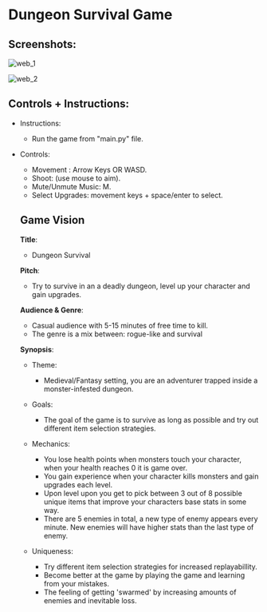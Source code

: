 # Dungeon Survival Game

## Screenshots:
![web_1](https://github.com/dyank432/dungeon-survival-game/assets/55112870/566dcce6-65e0-4d9e-93a7-343d7f59bb5c)

![web_2](https://github.com/dyank432/dungeon-survival-game/assets/55112870/3afa9c84-1744-4c76-9ff1-b51732f28f3a)

## Controls + Instructions:

- Instructions:
    - Run the game from "main.py" file.

- Controls:
  - Movement : Arrow Keys OR WASD.
  - Shoot: (use mouse to aim).
  - Mute/Unmute Music: M.
  - Select Upgrades: movement keys + space/enter to select.
  
  ## Game Vision
  
  **Title**: 
    - Dungeon Survival
    
  **Pitch**:
    - Try to survive in an a deadly dungeon, level up your character and gain upgrades.
  
  **Audience & Genre**:
    - Casual audience with 5-15 minutes of free time to kill.
    - The genre is a mix between: rogue-like and survival
  
  **Synopsis**:
  
    - Theme: 
      - Medieval/Fantasy setting, you are an adventurer trapped inside a monster-infested dungeon.
      
    - Goals: 
      - The goal of the game is to survive as long as possible and try out different item selection strategies.
      
    - Mechanics:
       - You lose health points when monsters touch your character, when your health reaches 0 it is game over.
       - You gain experience when your character kills monsters and gain upgrades each level.
       - Upon level upon you get to pick between 3 out of 8 possible unique items that improve your characters base stats in some way.
       - There are 5 enemies in total, a new type of enemy appears every minute. New enemies will have higher stats than the last type of enemy.
       
    - Uniqueness:
      - Try different item selection strategies for increased replayabillity.
      - Become better at the game by playing the game and learning from your mistakes.
      - The feeling of getting 'swarmed' by increasing amounts of enemies and inevitable loss.

